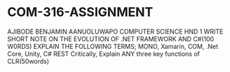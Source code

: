 # COM-316-ASSIGNMENT
AJIBODE BENJAMIN AANUOLUWAPO 
COMPUTER SCIENCE HND 1
 WRITE SHORT NOTE ON THE EVOLUTION OF .NET FRAMEWORK AND C#(100 W0RDS)
EXPLAIN THE FOLLOWING TERMS; MONO, Xamarin, COM, .Net Core, Unity, C# REST
Critically, Explain ANY three key functions of CLR(50words)
